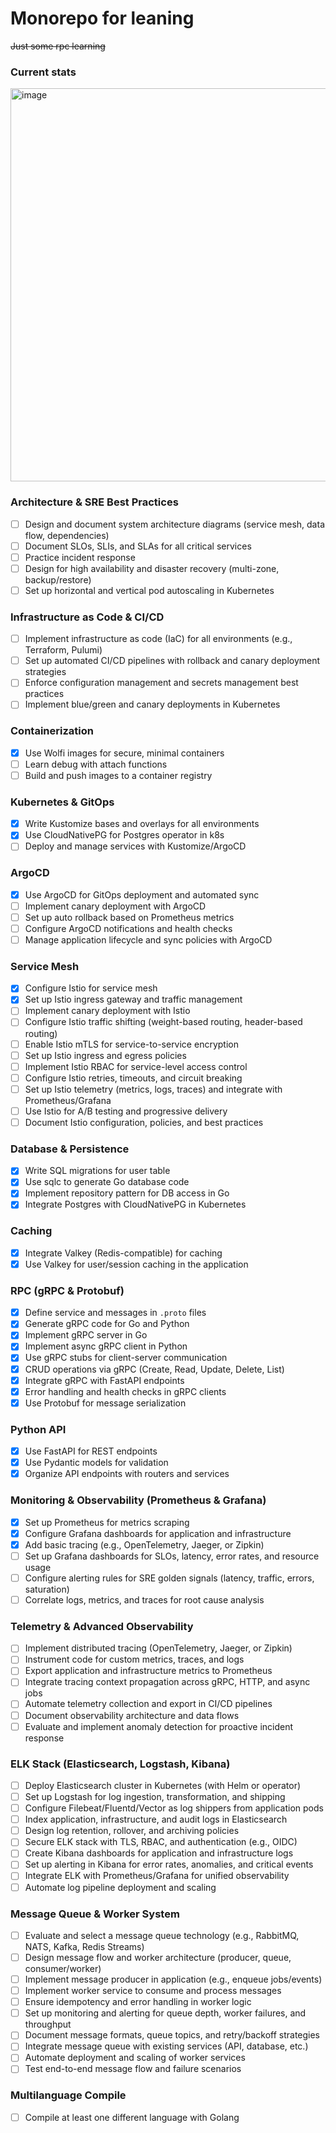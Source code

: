 # Monorepo for leaning

~~Just some rpc learning~~

### Current stats

<img width="1270" height="629" alt="image" src="https://github.com/user-attachments/assets/6d5878cb-f22c-4960-8935-3a06249227b9" />

### Architecture & SRE Best Practices
- [ ] Design and document system architecture diagrams (service mesh, data flow, dependencies)
- [ ] Document SLOs, SLIs, and SLAs for all critical services
- [ ] Practice incident response
- [ ] Design for high availability and disaster recovery (multi-zone, backup/restore)
- [ ] Set up horizontal and vertical pod autoscaling in Kubernetes

### Infrastructure as Code & CI/CD
- [ ] Implement infrastructure as code (IaC) for all environments (e.g., Terraform, Pulumi)
- [ ] Set up automated CI/CD pipelines with rollback and canary deployment strategies
- [ ] Enforce configuration management and secrets management best practices
- [ ] Implement blue/green and canary deployments in Kubernetes

### Containerization
- [x] Use Wolfi images for secure, minimal containers
- [ ] Learn debug with attach functions
- [ ] Build and push images to a container registry

### Kubernetes & GitOps
- [x] Write Kustomize bases and overlays for all environments
- [x] Use CloudNativePG for Postgres operator in k8s
- [ ] Deploy and manage services with Kustomize/ArgoCD

### ArgoCD
- [x] Use ArgoCD for GitOps deployment and automated sync
- [ ] Implement canary deployment with ArgoCD
- [ ] Set up auto rollback based on Prometheus metrics
- [ ] Configure ArgoCD notifications and health checks
- [ ] Manage application lifecycle and sync policies with ArgoCD

### Service Mesh
- [x] Configure Istio for service mesh
- [x] Set up Istio ingress gateway and traffic management
- [ ] Implement canary deployment with Istio
- [ ] Configure Istio traffic shifting (weight-based routing, header-based routing)
- [ ] Enable Istio mTLS for service-to-service encryption
- [ ] Set up Istio ingress and egress policies
- [ ] Implement Istio RBAC for service-level access control
- [ ] Configure Istio retries, timeouts, and circuit breaking
- [ ] Set up Istio telemetry (metrics, logs, traces) and integrate with Prometheus/Grafana
- [ ] Use Istio for A/B testing and progressive delivery
- [ ] Document Istio configuration, policies, and best practices

### Database & Persistence
- [x] Write SQL migrations for user table
- [x] Use sqlc to generate Go database code
- [x] Implement repository pattern for DB access in Go
- [x] Integrate Postgres with CloudNativePG in Kubernetes

### Caching
- [x] Integrate Valkey (Redis-compatible) for caching
- [x] Use Valkey for user/session caching in the application

### RPC (gRPC & Protobuf)
- [x] Define service and messages in `.proto` files
- [x] Generate gRPC code for Go and Python
- [x] Implement gRPC server in Go
- [x] Implement async gRPC client in Python
- [x] Use gRPC stubs for client-server communication
- [x] CRUD operations via gRPC (Create, Read, Update, Delete, List)
- [x] Integrate gRPC with FastAPI endpoints
- [x] Error handling and health checks in gRPC clients
- [x] Use Protobuf for message serialization

### Python API
- [x] Use FastAPI for REST endpoints
- [x] Use Pydantic models for validation
- [x] Organize API endpoints with routers and services

### Monitoring & Observability (Prometheus & Grafana)
- [x] Set up Prometheus for metrics scraping
- [x] Configure Grafana dashboards for application and infrastructure
- [x] Add basic tracing (e.g., OpenTelemetry, Jaeger, or Zipkin)
- [ ] Set up Grafana dashboards for SLOs, latency, error rates, and resource usage
- [ ] Configure alerting rules for SRE golden signals (latency, traffic, errors, saturation)
- [ ] Correlate logs, metrics, and traces for root cause analysis

### Telemetry & Advanced Observability
- [ ] Implement distributed tracing (OpenTelemetry, Jaeger, or Zipkin)
- [ ] Instrument code for custom metrics, traces, and logs
- [ ] Export application and infrastructure metrics to Prometheus
- [ ] Integrate tracing context propagation across gRPC, HTTP, and async jobs
- [ ] Automate telemetry collection and export in CI/CD pipelines
- [ ] Document observability architecture and data flows
- [ ] Evaluate and implement anomaly detection for proactive incident response

### ELK Stack (Elasticsearch, Logstash, Kibana)
- [ ] Deploy Elasticsearch cluster in Kubernetes (with Helm or operator)
- [ ] Set up Logstash for log ingestion, transformation, and shipping
- [ ] Configure Filebeat/Fluentd/Vector as log shippers from application pods
- [ ] Index application, infrastructure, and audit logs in Elasticsearch
- [ ] Design log retention, rollover, and archiving policies
- [ ] Secure ELK stack with TLS, RBAC, and authentication (e.g., OIDC)
- [ ] Create Kibana dashboards for application and infrastructure logs
- [ ] Set up alerting in Kibana for error rates, anomalies, and critical events
- [ ] Integrate ELK with Prometheus/Grafana for unified observability
- [ ] Automate log pipeline deployment and scaling

### Message Queue & Worker System
- [ ] Evaluate and select a message queue technology (e.g., RabbitMQ, NATS, Kafka, Redis Streams)
- [ ] Design message flow and worker architecture (producer, queue, consumer/worker)
- [ ] Implement message producer in application (e.g., enqueue jobs/events)
- [ ] Implement worker service to consume and process messages
- [ ] Ensure idempotency and error handling in worker logic
- [ ] Set up monitoring and alerting for queue depth, worker failures, and throughput
- [ ] Document message formats, queue topics, and retry/backoff strategies
- [ ] Integrate message queue with existing services (API, database, etc.)
- [ ] Automate deployment and scaling of worker services
- [ ] Test end-to-end message flow and failure scenarios

### Multilanguage Compile
- [ ] Compile at least one different language with Golang
